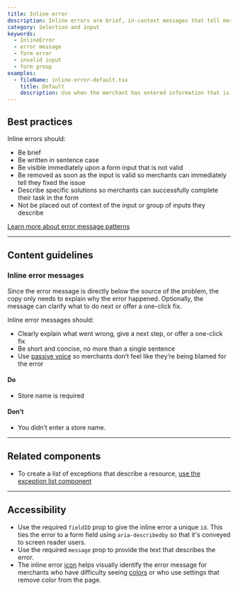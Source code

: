 ```yaml
---
title: Inline error
description: Inline errors are brief, in-context messages that tell merchants something went wrong with a single or group of inputs in a form. Use inline errors to help merchants understand why a form input may not be valid and how to fix it.
category: Selection and input
keywords:
  - InlineError
  - error message
  - form error
  - invalid input
  - form group
examples:
  - fileName: inline-error-default.tsx
    title: Default
    description: Use when the merchant has entered information that is not valid into multiple fields inside of a form, or needs to be displayed in a non-standard position in the form layout.
---
```


## Best practices

Inline errors should:

- Be brief
- Be written in sentence case
- Be visible immediately upon a form input that is not valid
- Be removed as soon as the input is valid so merchants can immediately tell they fixed the issue
- Describe specific solutions so merchants can successfully complete their task in the form
- Not be placed out of context of the input or group of inputs they describe

[Learn more about error message patterns](https://polaris.shopify.com/patterns/error-messages#form-validation)

---

## Content guidelines

### Inline error messages

Since the error message is directly below the source of the problem, the copy only needs to explain why the error happened. Optionally, the message can clarify what to do next or offer a one-click fix.

Inline error messages should:

- Clearly explain what went wrong, give a next step, or offer a one-click fix
- Be short and concise, no more than a single sentence
- Use [passive voice](https://polaris.shopify.com/content/grammar-and-mechanics) so merchants don’t feel like they’re being blamed for the error

<!-- dodont -->

#### Do

- Store name is required

#### Don’t

- You didn’t enter a store name.

<!-- end -->

---

## Related components

- To create a list of exceptions that describe a resource, [use the exception list component](https://polaris.shopify.com/components/feedback-indicators/exception-list)

---

## Accessibility

- Use the required `fieldID` prop to give the inline error a unique `id`. This ties the error to a form field using `aria-describedby` so that it's conveyed to screen reader users.
- Use the required `message` prop to provide the text that describes the error.
- The inline error [icon](https://polaris.shopify.com/design/icons) helps visually identify the error message for merchants who have difficulty seeing [colors](https://polaris.shopify.com/design/colors) or who use settings that remove color from the page.
